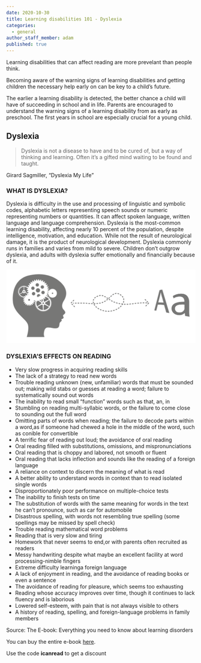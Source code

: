 ```yaml
---
date: 2020-10-30
title: Learning disabilities 101 - Dyslexia
categories:
  - general
author_staff_member: adam
published: true
---
```

Learning disabilities that can affect reading are more prevelant than people think.

Becoming aware of the warning signs of learning disabilities and getting children the necessary help early on
can be key to a child’s future.

The earlier a learning disability is detected, the better chance a child will have of succeeding in school and
in life. Parents are encouraged to understand the warning signs of a learning disability from as early as preschool. The first years in school are especially crucial for a young child.

## Dyslexia
> Dyslexia is not a disease to have and to be cured of, but a way of thinking
and learning. Often it’s a gifted mind waiting to be found and taught.

Girard Sagmiller, “Dyslexia My Life”

### WHAT IS DYSLEXIA?
Dyslexia is difficulty in the use and processing of linguistic and symbolic codes, alphabetic letters representing speech sounds or numeric representing numbers or quantities. It can affect spoken language, written language and language comprehension. Dyslexia is the most-common learning disability, affecting nearly 10 percent of the population, despite intelligence, motivation, and education. While not the result of neurological damage, it is the product of neurological development. Dyslexia commonly runs in families and varies from mild to severe. Children don’t outgrow dyslexia, and adults with dyslexia suffer emotionally and financially because of it.

![Read illustration](/images/headAndText.png)

### DYSLEXIA’S EFFECTS ON READING
- Very slow progress in acquiring reading skills
- The lack of a strategy to read new words
- Trouble reading unknown (new, unfamiliar) words that must be sounded out; making wild stabs or guesses at reading a word; failure to systematically sound out words
- The inability to read small “function” words such as that, an, in
- Stumbling on reading multi-syllabic words, or the failure to come close to sounding out the full word
- Omitting parts of words when reading; the failure to decode parts within a word,as if someone had chewed a hole in the middle of the word, such as conible for convertible
- A terrific fear of reading out loud; the avoidance of oral reading
- Oral reading filled with substitutions, omissions, and mispronunciations
- Oral reading that is choppy and labored, not smooth or fluent
- Oral reading that lacks inflection and sounds like the reading of a foreign language
- A reliance on context to discern the meaning of what is read
- A better ability to understand words in context than to read isolated single words
- Disproportionately poor performance on multiple-choice tests
- The inability to finish tests on time
- The substitution of words with the same meaning for words in the text he can’t pronounce, such as car for automobile
- Disastrous spelling, with words not resembling true spelling (some spellings may be missed by spell check)
- Trouble reading mathematical word problems
- Reading that is very slow and tiring
- Homework that never seems to end,or with parents often recruited as readers
- Messy handwriting despite what maybe an excellent facility at word processing-nimble fingers
- Extreme difficulty learninga foreign language
- A lack of enjoyment in reading, and the avoidance of reading books or even a sentence
- The avoidance of reading for pleasure, which seems too exhausting
- Reading whose accuracy improves over time, though it continues to lack fluency and is laborious
- Lowered self-esteem, with pain that is not always visible to others
- A history of reading, spelling, and foreign-language problems in family members

Source:  The E-book: Everything you need to know about learning disorders

You can buy the entire e-book [here](https://gumroad.com/l/ECMLZ). 

Use the code **icanread** to get a discount